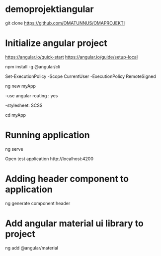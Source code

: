 # demoprojektiangular

git clone https://github.com/OMATUNNUS/OMAPROJEKTI

# Initialize angular project
https://angular.io/quick-start
https://angular.io/guide/setup-local

npm install -g @angular/cli

Set-ExecutionPolicy -Scope CurrentUser -ExecutionPolicy RemoteSigned

ng new myApp

-use angular routing : yes

-stylesheet: SCSS

cd myApp

# Running application
ng serve

Open test application http://localhost:4200

# Adding header component to application
ng generate component header

# Add angular material ui library to project
ng add @angular/material